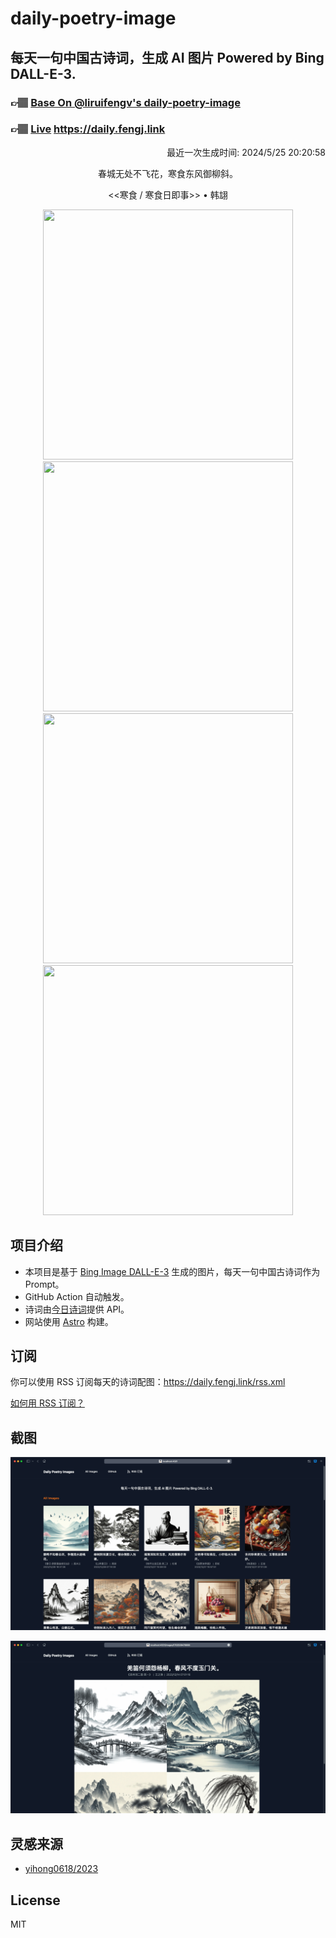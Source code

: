 
# daily-poetry-image

## 每天一句中国古诗词，生成 AI 图片 Powered by Bing DALL-E-3.

### 👉🏽 [Base On @liruifengv's daily-poetry-image](https://github.com/liruifengv/daily-poetry-image)

### 👉🏽 [Live](https://daily.fengj.link) https://daily.fengj.link

<p align="right">
  最近一次生成时间: 2024/5/25 20:20:58
</p>
<p align="center">
春城无处不飞花，寒食东风御柳斜。
</p>
<p align="center">
<<寒食 / 寒食日即事>> • 韩翃
</p>
<p align="center">
<img src="https://tse3.mm.bing.net/th/id/OIG1.MLRbC6qYJvXL5yI5L2_k" height="400" width="400" />
<img src="https://tse1.mm.bing.net/th/id/OIG1.jCYlaHxarXG5X7vevj7_" height="400" width="400" />
<img src="https://tse4.mm.bing.net/th/id/OIG1.uZ3UVdmDzSZtVO6iWp_4" height="400" width="400" />
<img src="https://tse4.mm.bing.net/th/id/OIG1.MxmFoVCfcWIEIr1z6OT6" height="400" width="400" />
</p>

## 项目介绍

-   本项目是基于 [Bing Image DALL-E-3](https://www.bing.com/images/create) 生成的图片，每天一句中国古诗词作为 Prompt。
-   GitHub Action 自动触发。
-   诗词由[今日诗词](https://www.jinrishici.com/)提供 API。
-   网站使用 [Astro](https://astro.build) 构建。

## 订阅

你可以使用 RSS 订阅每天的诗词配图：https://daily.fengj.link/rss.xml

[如何用 RSS 订阅？](https://zhuanlan.zhihu.com/p/55026716)

## 截图

![图片列表](./screenshots/Snipaste_2023-12-28_21-00-26.png)

![图片详情](./screenshots/Snipaste_2023-12-28_21-00-53.png)

## 灵感来源

-   [yihong0618/2023](https://github.com/yihong0618/2023)

## License

MIT

